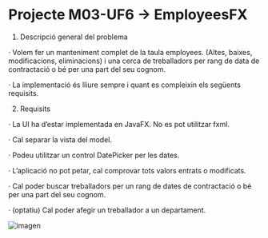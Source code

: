# Projecte M03-UF6 → EmployeesFX
1. Descripció general del problema


· Volem fer un manteniment complet de la taula employees. (Altes, baixes, modificacions, eliminacions) i una cerca de treballadors per rang de data de contractació o bé per una part del seu cognom.

· La implementació és lliure sempre i quant es compleixin els següents requisits.

2. Requisits

· La UI ha d’estar implementada en JavaFX. No es pot utilitzar fxml.

· Cal separar la vista del model.

· Podeu utilitzar un control DatePicker per les dates.

· L’aplicació no pot petar, cal comprovar tots valors entrats o modificats.

· Cal poder buscar treballadors per un rang de dates de contractació o bé per una part del seu cognom.

· (optatiu) Cal poder afegir un treballador a un departament.

![imagen](https://user-images.githubusercontent.com/58809030/116812664-316ea400-ab50-11eb-87b9-ccded3a67ea6.png)
